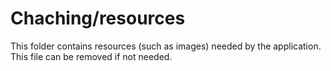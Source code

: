 # Chaching/resources

This folder contains resources (such as images) needed by the application. This file can
be removed if not needed.
